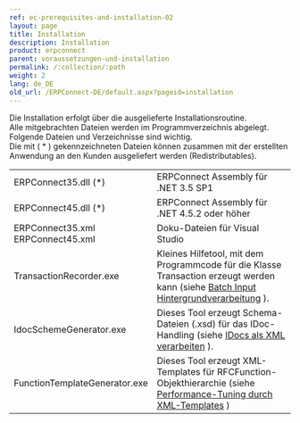 ```yaml
---
ref: ec-prerequisites-and-installation-02
layout: page
title: Installation
description: Installation
product: erpconnect
parent: voraussetzungen-und-installation
permalink: /:collection/:path
weight: 2
lang: de_DE
old_url: /ERPConnect-DE/default.aspx?pageid=installation
---
```


Die Installation erfolgt über die ausgelieferte Installationsroutine. <br>
Alle mitgebrachten Dateien werden im Programmverzeichnis abgelegt. Folgende Dateien und Verzeichnisse sind wichtig.<br>
Die mit ( * ) gekennzeichneten Dateien können zusammen mit der erstellten Anwendung an den Kunden ausgeliefert werden (Redistributables).

|                                        |                                                                                                                                      |
|----------------------------------------|--------------------------------------------------------------------------------------------------------------------------------------|
| ERPConnect35.dll (*)                   | ERPConnect Assembly für .NET 3.5 SP1                                                                                                 |
| ERPConnect45.dll (*)                   | ERPConnect Assembly für .NET 4.5.2 oder höher                                                                                        |
| ERPConnect35.xml<br>  ERPConnect45.xml | Doku-Dateien für Visual Studio                                                                                                       |
| TransactionRecorder.exe                | Kleines Hilfetool, mit dem Programmcode für die Klasse Transaction erzeugt werden kann (siehe [Batch Input Hintergrundverarbeitung](../spezialklassen/batch-input-hintergrundverarbeitung) ). |
| IdocSchemeGenerator.exe                | Dieses Tool erzeugt Schema-Dateien (.xsd) für das IDoc-Handling (siehe [IDocs als XML verarbeiten](../idocs-senden-und-empfangen/idocs-als-xml-verarbeiten) ).                                  |
| FunctionTemplateGenerator.exe          | Dieses Tool erzeugt XML-Templates für RFCFunction-Objekthierarchie   (siehe [Performance-Tuning durch XML-Templates](../rfc-client-funktionen-und-bapis/performance-tuning-durch-xml-templates) )                 |